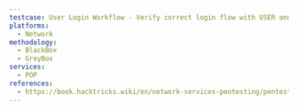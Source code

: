 ```yaml
---
testcase: User Login Workflow - Verify correct login flow with USER and PASS commands in Telnet
platforms: 
  - Network
methodology: 
  - BlackBox
  - GreyBox
services:
  - POP
references:
  - https://book.hacktricks.wiki/en/network-services-pentesting/pentesting-pop.html
---
```

